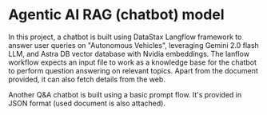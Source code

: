 # Agentic AI RAG (chatbot) model
In this project, a chatbot is built using DataStax Langflow framework to answer user queries on "Autonomous Vehicles", leveraging Gemini 2.0 flash LLM, and Astra DB vector database with Nvidia embeddings. The lanflow workflow expects an input file to work as a knowledge base for the chatbot to perform question answering on relevant topics. Apart from the document provided, it can also fetch details from the web.

Another Q&A chatbot is built using a basic prompt flow. It's provided in JSON format (used document is also attached).

